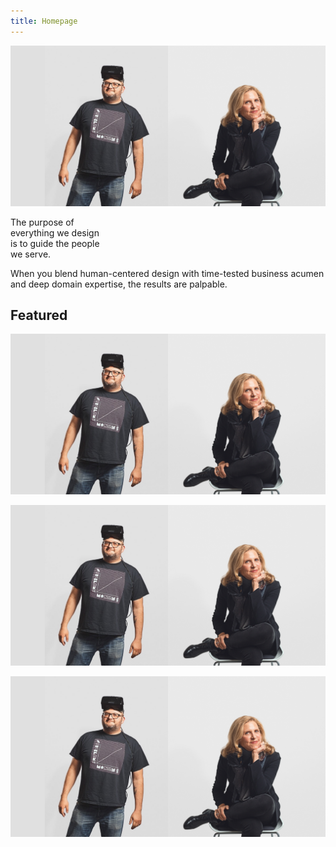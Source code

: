 ```yaml
---
title: Homepage
---
```


![teams](teams/images/teams.png)

<title-block>
The purpose of<br>
everything we design<br>
<span>is to guide the people<br>
we serve.</span>
</title-block>

<grid background="gray-10">
<column lg="8">

When you blend human-centered design with time-tested business acumen and deep domain expertise, the results are palpable.

</column>
</grid>

<grid background="gray-10">
<column lg="4">

## Featured
<!-- -->
</column>
<column lg="4">

![teams](teams/images/teams.png)

</column>
<column lg="4">

![teams](teams/images/teams.png)

</column>
<column lg="4">

![teams](teams/images/teams.png)

</column>
</grid>
